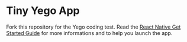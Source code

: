 # Tiny Yego App

Fork this repository for the Yego coding test.
Read the [React Native Get Started Guide](https://facebook.github.io/react-native/docs/getting-started) for more informations and to help you launch the app.
